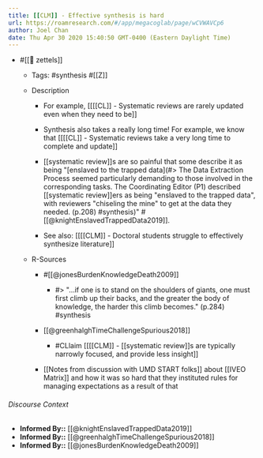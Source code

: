 ```yaml
---
title: [[CLM]] - Effective synthesis is hard
url: https://roamresearch.com/#/app/megacoglab/page/wCVWAVCp6
author: Joel Chan
date: Thu Apr 30 2020 15:40:50 GMT-0400 (Eastern Daylight Time)
---
```


- #[[🌲 zettels]]

    - Tags: #synthesis #[[Z]]

    - Description

        - For example, [[[[CL]] - Systematic reviews are rarely updated even when they need to be]]

        - Synthesis also takes a really long time! For example, we know that [[[[CL]] - Systematic reviews take a very long time to complete and update]]

        - [[systematic review]]s are so painful that some describe it as being "[enslaved to the trapped data](#> The Data Extraction Process seemed particularly demanding to those involved in the corresponding tasks. The Coordinating Editor (P1) described [[systematic review]]ers as being "enslaved to the trapped data", with reviewers "chiseling the mine" to get at the data they needed. (p.208) #synthesis)" #[[@knightEnslavedTrappedData2019]].

        - See also: [[[[CLM]] - Doctoral students struggle to effectively synthesize literature]]

    - R-Sources

        - #[[@jonesBurdenKnowledgeDeath2009]]

            - #> "...if one is to stand on the shoulders of giants, one must first climb up their backs, and the greater the body of knowledge, the harder this climb becomes."  (p.284) #synthesis

        - [[@greenhalghTimeChallengeSpurious2018]]

            - #CLlaim [[[[CLM]] - [[systematic review]]s are typically narrowly focused, and provide less insight]]

        - [[Notes from discussion with UMD START folks]] about [[IVEO Matrix]] and how it was so hard that they instituted rules for managing expectations as a result of that

###### Discourse Context

- **Informed By::** [[@knightEnslavedTrappedData2019]]
- **Informed By::** [[@greenhalghTimeChallengeSpurious2018]]
- **Informed By::** [[@jonesBurdenKnowledgeDeath2009]]
